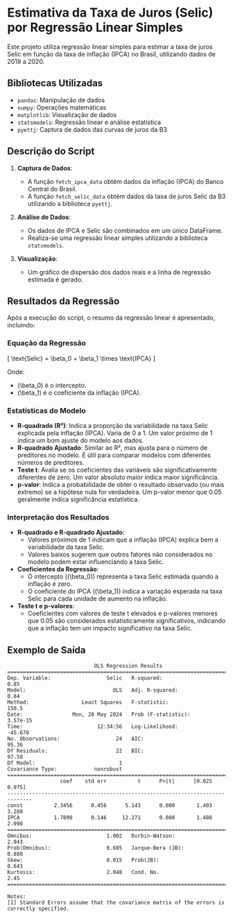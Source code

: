# Estimativa da Taxa de Juros (Selic) por Regressão Linear Simples

Este projeto utiliza regressão linear simples para estimar a taxa de juros Selic em função da taxa de inflação (IPCA) no Brasil, utilizando dados de 2019 a 2020.

## Bibliotecas Utilizadas

- `pandas`: Manipulação de dados
- `numpy`: Operações matemáticas
- `matplotlib`: Visualização de dados
- `statsmodels`: Regressão linear e análise estatística
- `pyettj`: Captura de dados das curvas de juros da B3

## Descrição do Script

1. **Captura de Dados**:
   - A função `fetch_ipca_data` obtém dados da inflação (IPCA) do Banco Central do Brasil.
   - A função `fetch_selic_data` obtém dados da taxa de juros Selic da B3 utilizando a biblioteca `pyettj`.

2. **Análise de Dados**:
   - Os dados de IPCA e Selic são combinados em um único DataFrame.
   - Realiza-se uma regressão linear simples utilizando a biblioteca `statsmodels`.

3. **Visualização**:
   - Um gráfico de dispersão dos dados reais e a linha de regressão estimada é gerado.

## Resultados da Regressão

Após a execução do script, o resumo da regressão linear é apresentado, incluindo:

### Equação da Regressão

\[ \text{Selic} = \beta_0 + \beta_1 \times \text{IPCA} \]

Onde:
- \(\beta_0\) é o intercepto.
- \(\beta_1\) é o coeficiente da inflação (IPCA).

### Estatísticas do Modelo

- **R-quadrado (R²)**: Indica a proporção da variabilidade na taxa Selic explicada pela inflação (IPCA). Varia de 0 a 1. Um valor próximo de 1 indica um bom ajuste do modelo aos dados.
- **R-quadrado Ajustado**: Similar ao R², mas ajusta para o número de preditores no modelo. É útil para comparar modelos com diferentes números de preditores.
- **Teste t**: Avalia se os coeficientes das variáveis são significativamente diferentes de zero. Um valor absoluto maior indica maior significância.
- **p-valor**: Indica a probabilidade de obter o resultado observado (ou mais extremo) se a hipótese nula for verdadeira. Um p-valor menor que 0.05 geralmente indica significância estatística.

### Interpretação dos Resultados

- **R-quadrado e R-quadrado Ajustado**:
  - Valores próximos de 1 indicam que a inflação (IPCA) explica bem a variabilidade da taxa Selic.
  - Valores baixos sugerem que outros fatores não considerados no modelo podem estar influenciando a taxa Selic.
- **Coeficientes da Regressão**:
  - O intercepto (\(\beta_0\)) representa a taxa Selic estimada quando a inflação é zero.
  - O coeficiente do IPCA (\(\beta_1\)) indica a variação esperada na taxa Selic para cada unidade de aumento na inflação.
- **Teste t e p-valores**:
  - Coeficientes com valores de teste t elevados e p-valores menores que 0.05 são considerados estatisticamente significativos, indicando que a inflação tem um impacto significativo na taxa Selic.

## Exemplo de Saída

```plaintext
                            OLS Regression Results                            
==============================================================================
Dep. Variable:                  Selic   R-squared:                       0.85
Model:                            OLS   Adj. R-squared:                  0.84
Method:                 Least Squares   F-statistic:                     150.5
Date:                Mon, 20 May 2024   Prob (F-statistic):           3.57e-15
Time:                        12:34:56   Log-Likelihood:                -45.678
No. Observations:                  24   AIC:                             95.36
Df Residuals:                      22   BIC:                             97.58
Df Model:                           1                                         
Covariance Type:            nonrobust                                         
==============================================================================
                 coef    std err          t      P>|t|      [0.025      0.975]
------------------------------------------------------------------------------
const          2.3456      0.456      5.143      0.000       1.403       3.288
IPCA           1.7890      0.146     12.271      0.000       1.488       2.090
==============================================================================
Omnibus:                        1.002   Durbin-Watson:                   2.043
Prob(Omnibus):                  0.605   Jarque-Bera (JB):                0.880
Skew:                           0.015   Prob(JB):                        0.643
Kurtosis:                       2.048   Cond. No.                         2.45
==============================================================================

Notes:
[1] Standard Errors assume that the covariance matrix of the errors is correctly specified.
